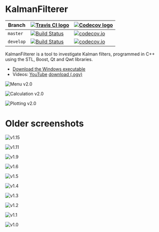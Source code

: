 # KalmanFilterer

Branch|[![Travis CI logo](pics/TravisCI.png)](https://travis-ci.org)|[![Codecov logo](pics/Codecov.png)](https://www.codecov.io)
---|---|---
`master`|[![Build Status](https://travis-ci.org/richelbilderbeek/KalmanFilterer.svg?branch=master)](https://travis-ci.org/richelbilderbeek/KalmanFilterer) | [![codecov.io](https://codecov.io/github/richelbilderbeek/KalmanFilterer/coverage.svg?branch=master)](https://codecov.io/github/richelbilderbeek/KalmanFilterer?branch=master)
`develop`|[![Build Status](https://travis-ci.org/richelbilderbeek/KalmanFilterer.svg?branch=develop)](https://travis-ci.org/richelbilderbeek/KalmanFilterer) | [![codecov.io](https://codecov.io/github/richelbilderbeek/KalmanFilterer/coverage.svg?branch=develop)](https://codecov.io/github/richelbilderbeek/KalmanFilterer?branch=develop)

KalmanFilterer is a tool to investigate Kalman filters, programmed in C++ using the STL, Boost, Qt and Qwt libraries.

 * [Download the Windows executable](http://richelbilderbeek.nl/KalmanFiltererDesktopExe.zip)
 * Videos: [YouTube](https://youtu.be/msEOLkdcZBA) [download (.ogv)](http://richelbilderbeek.nl/kalman_filterer.ogv)

![Menu v2.0](pics/KalmanFiltererMenu_2_0.png)

![Calculation v2.0](pics/KalmanFiltererCalculation_2_0.png)

![Plotting v2.0](pics/KalmanFiltererPlot_2_0.png)

# Older screenshots

![v1.15](pics/KalmanFilterer_1_15.png)

![v1.11](pics/KalmanFilterer_1_11.png)

![v1.9](pics/KalmanFilterer_1_9.png)

![v1.6](pics/KalmanFilterer_1_6.png)

![v1.5](pics/KalmanFilterer_1_5.png)

![v1.4](pics/KalmanFilterer_1_4.png)

![v1.3](pics/KalmanFilterer_1_3.png)

![v1.2](pics/KalmanFilterer_1_2.png)

![v1.1](pics/KalmanFilterer_1_1.png)

![v1.0](pics/KalmanFilterer_1_0.png)

